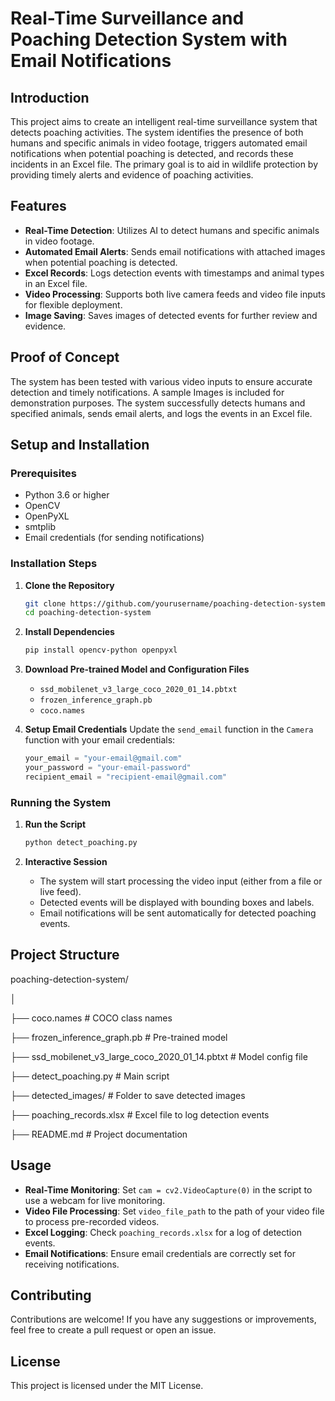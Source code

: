 
# Real-Time Surveillance and Poaching Detection System with Email Notifications

## Introduction

This project aims to create an intelligent real-time surveillance system that detects poaching activities. The system identifies the presence of both humans and specific animals in video footage, triggers automated email notifications when potential poaching is detected, and records these incidents in an Excel file. The primary goal is to aid in wildlife protection by providing timely alerts and evidence of poaching activities.

## Features

- **Real-Time Detection**: Utilizes AI to detect humans and specific animals in video footage.
- **Automated Email Alerts**: Sends email notifications with attached images when potential poaching is detected.
- **Excel Records**: Logs detection events with timestamps and animal types in an Excel file.
- **Video Processing**: Supports both live camera feeds and video file inputs for flexible deployment.
- **Image Saving**: Saves images of detected events for further review and evidence.

## Proof of Concept

The system has been tested with various video inputs to ensure accurate detection and timely notifications. A sample Images is included for demonstration purposes. The system successfully detects humans and specified animals, sends email alerts, and logs the events in an Excel file.

## Setup and Installation

### Prerequisites

- Python 3.6 or higher
- OpenCV
- OpenPyXL
- smtplib
- Email credentials (for sending notifications)

### Installation Steps

1. **Clone the Repository**
   ```sh
   git clone https://github.com/yourusername/poaching-detection-system.git
   cd poaching-detection-system
   ```

2. **Install Dependencies**
   ```sh
   pip install opencv-python openpyxl
   ```

3. **Download Pre-trained Model and Configuration Files**
   - `ssd_mobilenet_v3_large_coco_2020_01_14.pbtxt`
   - `frozen_inference_graph.pb`
   - `coco.names`

4. **Setup Email Credentials**
   Update the `send_email` function in the `Camera` function with your email credentials:
   ```python
   your_email = "your-email@gmail.com"
   your_password = "your-email-password"
   recipient_email = "recipient-email@gmail.com"
   ```

### Running the System

1. **Run the Script**
   ```sh
   python detect_poaching.py
   ```

2. **Interactive Session**
   - The system will start processing the video input (either from a file or live feed).
   - Detected events will be displayed with bounding boxes and labels.
   - Email notifications will be sent automatically for detected poaching events.

## Project Structure

poaching-detection-system/

│

├── coco.names       # COCO class names

├── frozen\_inference\_graph.pb       # Pre-trained model

├── ssd\_mobilenet\_v3\_large\_coco\_2020\_01\_14.pbtxt       # Model config file

├── detect\_poaching.py       # Main script

├── detected\_images/        # Folder to save detected images
 
├── poaching\_records.xlsx       # Excel file to log detection events

├── README.md      # Project documentation

## Usage

- **Real-Time Monitoring**: Set `cam = cv2.VideoCapture(0)` in the script to use a webcam for live monitoring.
- **Video File Processing**: Set `video_file_path` to the path of your video file to process pre-recorded videos.
- **Excel Logging**: Check `poaching_records.xlsx` for a log of detection events.
- **Email Notifications**: Ensure email credentials are correctly set for receiving notifications.

## Contributing

Contributions are welcome! If you have any suggestions or improvements, feel free to create a pull request or open an issue.

## License

This project is licensed under the MIT License.
